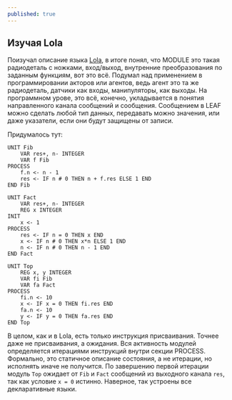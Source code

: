 ```yaml
---
published: true
---
```



## Изучая Lola

Поизучал описание языка [Lola](http://www.inf.ethz.ch/personal/wirth/Lola/index.html), в итоге понял, что MODULE это такая радиодеталь с ножками, вход/выход, внутренние преобразования по заданным функциям, вот это всё.
Подумал над применением в программировании акторов или агентов, ведь агент это та же радиодеталь, датчики как входы, манипуляторы, как выходы. На программном урове, это всё, конечно, укладывается в понятия направленного канала сообщений и сообщения. Сообщением в LEAF можно сделать любой тип данных, передавать можно значения, или даже указатели, если они будут защищены от записи.

Придумалось тут:
````
UNIT Fib
	VAR res+, n- INTEGER
	VAR f Fib
PROCESS
	f.n <- n - 1
	res <- IF n # 0 THEN n + f.res ELSE 1 END
END Fib

UNIT Fact
	VAR res+, n- INTEGER
	REG x INTEGER
INIT
	x <- 1
PROCESS
	res <- IF n = 0 THEN x END
	x <- IF n # 0 THEN x*n ELSE 1 END
	n <- IF n # 0 THEN n - 1 END
END Fact

UNIT Top
	REG x, y INTEGER
	VAR fi Fib
	VAR fa Fact
PROCESS
	fi.n <- 10
	x <- IF x = 0 THEN fi.res END
	fa.n <- 10
	y <- IF y = 0 THEN fa.res END
END Top
````

В целом, как и в Lola, есть только инструкция присваивания. Точнее даже не присваивания, а ожидания. Вся активность модулей определяется итерациями инструкций внутри секции PROCESS. Формально, это статичное описание состояния, а не итерации, но исполнять иначе не получится. По завершению первой итерации модуль `Top` ожидает от `Fib` и `Fact` сообщений из выходного канала `res`, так как условие `x = 0` истинно.
Наверное, так устроены все декларативные языки.
